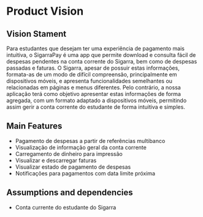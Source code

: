 # Product Vision

## Vision Stament
Para estudantes que desejam ter uma experiência de pagamento mais intuitiva, o SigarraPay é uma app que permite download e consulta fácil de despesas pendentes na conta corrente do Sigarra, bem como de despesas passadas e faturas. O Sigarra, apesar de possuir estas informações, formata-as de um modo de difícil compreensão, principalmente em dispositivos móveis, e apresenta funcionalidades semelhantes ou relacionadas em páginas e menus diferentes. Pelo contrário, a nossa aplicação terá como objetivo apresentar estas informações de forma agregada, com um formato adaptado a dispositivos móveis, permitindo assim gerir a conta corrente do estudante de forma intuitiva e simples.

## Main Features

 - Pagamento de despesas a partir de referências multibanco
 - Visualização de informação geral da conta corrente
 - Carregamento de dinheiro para impressão
 - Visualizar e descarregar faturas
 - Visualizar estado de pagamento de despesas 
 - Notificações para pagamentos com data limite próxima
 

## Assumptions and dependencies
- Conta currente do estudante do Sigarra 